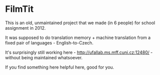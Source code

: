 FilmTit
===

This is an old, unmaintained project that we made (in 6 people) for school assignment in 2012.

It was supposed to do translation memory + machine translation from a fixed pair of languages - English-to-Czech.

It's surprisingly still working here - http://ufallab.ms.mff.cuni.cz:12480/ - without being maintained whatsoever.

If you find something here helpful here, good for you. 
